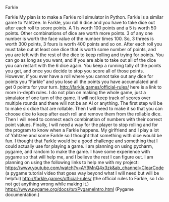 Farkle

Farkle
	My plan is to make a Farkle roll simulator in Python. Farkle is a similar game to Yahtzee. In Farkle, you roll 6 dice and you have to take dice out after each roll to score points. A 1 is worth 100 points and a 5 is worth 50 points. Other combinations of dice are worth more points. 3 of any one number is worth the face value of the number times 100. So, 3 threes is worth 300 points, 3 fours is worth 400 points and so on. After each roll you must take out at least one dice that is worth some number of points, and you are left with the rest of the dice to keep rolling and trying for points. You can go as long as you want, and if you are able to take out all of the dice you can restart with the 6 dice again. You keep a running tally of the points you get, and once you decide to stop you score all of those points. However, if you ever have a roll where you cannot take out any dice for points you “Farkle” and you lose all the points you have accumulated and get 0 points for your turn. http://farkle.games/official-rules/ here is a link to more in-depth rules. I do not plan on making the whole game, just a simulator of one turn of the game. It will not keep track of scores over multiple rounds and there will not be an AI or anything.
	The first step will be to make six dice that are rollable. Then I will need to make it so that you can choose dice to keep after each roll and remove them from the rollable dice. Then I will need to connect each combination of numbers with their correct point values. Finally, I will need a way for the player to stop rolling and for the program to know when a Farkle happens.
	My girlfriend and I play a lot of Yahtzee and some Farkle so I thought that something with dice would be fun. I thought that Farkle would be a good challenge and something that I could actually use for playing a game. I am planning on using pycharm, pygame, and random to make the game. I have some experience with pygame so that will help me, and I believe the rest I can figure out.
	I am planning on using the following links to help me with my project:
https://www.youtube.com/watch?v=AY9MnQ4x3zk&ab_channel=ClearCode (a pygame tutorial video that goes way beyond what I will need but will be helpful)
http://farkle.games/official-rules/ (the official rules to Farkle, so I do not get anything wrong while making it.)
https://www.pygame.org/docs/tut/PygameIntro.html (Pygame documentation.)